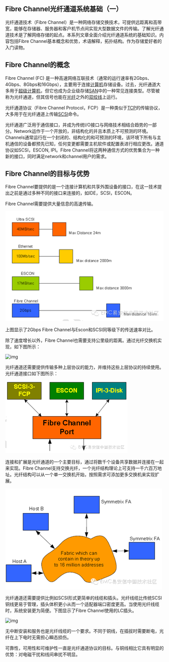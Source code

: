 ## Fibre Channel光纤通道系统基础（一）

光纤通道技术（Fibre Channel）是一种网络存储交换技术，可提供远距离和高带宽，能够在存储器、服务器和客户机节点间实现大型数据文件的传输。了解光纤通道技术是了解网络存储的起点。本系列文章全面介绍光纤通道系统的基础知识。内容包括Fibre Channel基本概念和优势，术语解释，拓扑结构。作为存储爱好者的入门读物。

## Fibre Channel的概念

Fibre Channel (FC) 是一种高速网络互联技术（通常的运行速率有2Gbps、4Gbps、8Gbps和16Gbps），主要用于连接[计算机]()存储设备。过去，光纤通道大多用于[超级计算机]()，但它也成为企业级存储[SAN]()中的一种常见连接类型。尽管被称为光纤通道，但其信号也能在[光纤]()之外的[双绞线]()上运行。

光纤通道协议（Fibre Channel Protocol，FCP）是一种类似于[TCP]()的传输协议，大多用于在光纤通道上传输[SCSI]()命令。

光纤通道广泛用于通信接口，并成为传统I/O接口与网络技术相结合趋势的一部分。Network运作于一个开放的，非结构化的并且本质上不可预测的环境。Channels通常运行在一个封闭的、结构化的和可预测的环境，该环境下所有与主机通信的设备都预先已知，任何变更都需要主机软件或配置表进行相应更改。通道协议如SCSI，ESCON, IPI。Fibre Channel将这两种通信方式的优势集合为一种新的接口，同时满足network和channel用户的需求。

## Fibre Channel的目标与优势

Fibre Channel要提供的是一个连接计算机和共享外围设备的接口，在这一技术提出之前是通过多种不同的接口来连接的，如IDE，SCSI，ESCON。

Fibre Channel需要提供大量信息的高速传输。

![img](pics/2.7.1.1.png)

上图显示了2Gbps Fibre Channel与Escon和SCSI同等级下的传送速率对比。

除了速度增长以外，Fibre Channel也需要支持公里级的距离。通过光纤交换机实现，如下图所示：

![img](pics/2.7.1.2.png)

光纤通道还需要提供传输多种上层协议的能力，并维持这些上层协议的持续使用。光纤通道接口如下图所示：

![img](pics/2.7.1.3.png)

连接和扩展是光纤通道的一个主要目标，通过将数千个设备共享数据并连接在一起来实现。Fibre Channel支持交换光纤，一个光纤结构理论上可支持一千六百万地址。光纤结构可以从一个单一交换机开始，按照需求可添加更多交换机来实现扩展。

![img](pics/2.7.1.4.png)

光纤通道还需要提供比例如SCSI形式更简单的线缆和插头。光纤线缆比传统SCSI铜线更易于管理，插头体积更小从而一个适配器端口密度更高。当使用光纤线缆时，系统安装更为简便。下图显示了Fibre Channel使用的LC插头。

![img](pics/2.7.1.5.png)

无中断安装和服务也是光纤线缆的一个要求。不同于铜线，在插拔时需要断电，光纤在上下电时无需担心瞬态损伤。

可靠性，可用性和可维护性一直是光纤通道协议的目标。与铜线相比它具有明显的优势：对电磁干扰和线间串扰不明显。
